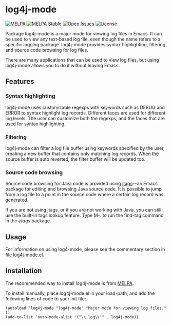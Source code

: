 # log4j-mode

<div style="text-align: left">

[![MELPA](https://melpa.org/packages/log4j-mode-badge.svg)](https://melpa.org/#/log4j-mode)
[![MELPA Stable](https://stable.melpa.org/packages/log4j-mode-badge.svg)](https://stable.melpa.org/#/log4j-mode)
[![Open Issues](https://img.shields.io/github/issues/dykstrom/log4j-mode)](https://github.com/dykstrom/log4j-mode/issues)
![License](https://img.shields.io/github/license/dykstrom/log4j-mode)

</div>

Package log4j-mode is a major mode for viewing log files in Emacs. It can
be used to view any text-based log file, even though the name refers to a
specific logging package. log4j-mode provides syntax highlighting,
filtering, and source code browsing for log files.

There are many applications that can be used to view log files, but using
log4j-mode allows you to do it without leaving Emacs.


## Features


### Syntax highlighting

log4j-mode uses customizable regexps with keywords such as DEBUG and
ERROR to syntax highlight log records. Different faces are used for
different log levels. The user can customize both the regexps, and the
faces that are used for syntax highlighting.


### Filtering

log4j-mode can filter a log file buffer using keywords specified by the
user, creating a new buffer that contains only matching log records. When
the source buffer is auto reverted, the filter buffer will be updated
too.


### Source code browsing

Source code browsing for Java code is provided using
[jtags](http://jtags.sourceforge.net)&mdash;an Emacs package for editing 
and browsing Java source code. It is possible to jump from a log file to 
a point in the source code where a certain log record was generated.

If you are not using jtags, or if you are not working with Java, you can 
still use the built-in tags lookup feature. Type M-. to run the find-tag 
command in the _etags_ package.


## Usage

For information on using log4-mode, please see the commentary section in
file [log4j-mode.el](src/log4j-mode.el).


## Installation

The recommended way to install log4j-mode is from [MELPA](https://melpa.org).

To install manually, place log4j-mode.el in your load-path, and add the
following lines of code to your init file:

```elisp
(autoload 'log4j-mode "log4j-mode" "Major mode for viewing log files." t)
(add-to-list 'auto-mode-alist '("\\.log\\'" . log4j-mode))
```
